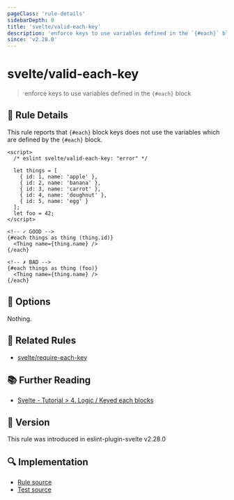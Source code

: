 ```yaml
---
pageClass: 'rule-details'
sidebarDepth: 0
title: 'svelte/valid-each-key'
description: 'enforce keys to use variables defined in the `{#each}` block'
since: 'v2.28.0'
---
```


# svelte/valid-each-key

> enforce keys to use variables defined in the `{#each}` block

## 📖 Rule Details

This rule reports that `{#each}` block keys does not use the variables which are defined by the `{#each}` block.

<ESLintCodeBlock>

<!--eslint-skip-->

```svelte
<script>
  /* eslint svelte/valid-each-key: "error" */

  let things = [
    { id: 1, name: 'apple' },
    { id: 2, name: 'banana' },
    { id: 3, name: 'carrot' },
    { id: 4, name: 'doughnut' },
    { id: 5, name: 'egg' }
  ];
  let foo = 42;
</script>

<!-- ✓ GOOD -->
{#each things as thing (thing.id)}
  <Thing name={thing.name} />
{/each}

<!-- ✗ BAD -->
{#each things as thing (foo)}
  <Thing name={thing.name} />
{/each}
```

</ESLintCodeBlock>

## 🔧 Options

Nothing.

## :couple: Related Rules

- [svelte/require-each-key](./require-each-key.md)

## 📚 Further Reading

- [Svelte - Tutorial > 4. Logic / Keyed each blocks](https://svelte.dev/tutorial/keyed-each-blocks)

## 🚀 Version

This rule was introduced in eslint-plugin-svelte v2.28.0

## 🔍 Implementation

- [Rule source](https://github.com/sveltejs/eslint-plugin-svelte/blob/main/packages/eslint-plugin-svelte/src/rules/valid-each-key.ts)
- [Test source](https://github.com/sveltejs/eslint-plugin-svelte/blob/main/packages/eslint-plugin-svelte/tests/src/rules/valid-each-key.ts)
